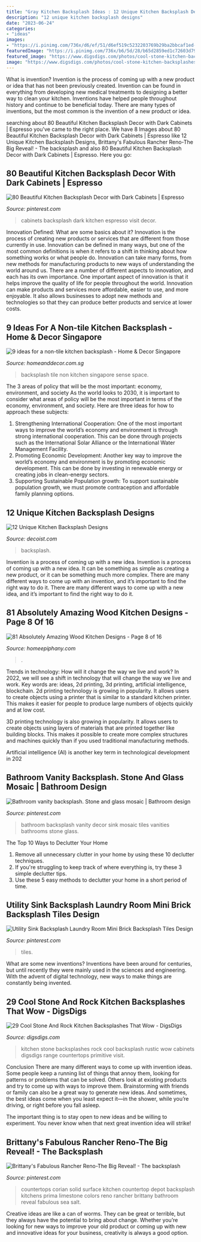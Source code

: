 ```yaml
---
title: "Gray Kitchen Backsplash Ideas : 12 Unique Kitchen Backsplash Designs"
description: "12 unique kitchen backsplash designs"
date: "2023-06-24"
categories:
- "ideas"
images:
- "https://i.pinimg.com/736x/d6/ef/51/d6ef519c5232203769b29ba2bbcaf1ed--vanity-backsplash-bathroom-vanities.jpg"
featuredImage: "https://i.pinimg.com/736x/b6/5d/28/b65d2859ed1c72603d79e28dbb4cba1c.jpg"
featured_image: "https://www.digsdigs.com/photos/cool-stone-kitchen-backsplashes-that-wow-10.jpg"
image: "https://www.digsdigs.com/photos/cool-stone-kitchen-backsplashes-that-wow-10.jpg"
---
```



What is invention?
Invention is the process of coming up with a new product or idea that has not been previously created. Invention can be found in everything from developing new medical treatments to designing a better way to clean your kitchen. Inventions have helped people throughout history and continue to be beneficial today. There are many types of inventions, but the most common is the invention of a new product or idea.

	

		
searching about 80 Beautiful Kitchen Backsplash Decor with Dark Cabinets | Espresso you've came to the right place. We have 8 Images about 80 Beautiful Kitchen Backsplash Decor with Dark Cabinets | Espresso like 12 Unique Kitchen Backsplash Designs, Brittany&#039;s Fabulous Rancher Reno-The Big Reveal! - The backsplash and also 80 Beautiful Kitchen Backsplash Decor with Dark Cabinets | Espresso. Here you go:
		
    
## 80 Beautiful Kitchen Backsplash Decor With Dark Cabinets | Espresso

<img loading=lazy src="https://i.pinimg.com/736x/a8/c3/10/a8c3109e0de5d6187cd43617c5e05bf3.jpg" onerror="this.onerror=null;this.src='https://tse4.mm.bing.net/th?id=OIP.vfmGsHtwvmoc49SQbjXYYAHaJ3&amp;pid=15.1';" alt="80 Beautiful Kitchen Backsplash Decor with Dark Cabinets | Espresso">

_Source: pinterest.com_

>cabinets backsplash dark kitchen espresso visit decor. 

	

Innovation Defined: What are some basics about it?
Innovation is the process of creating new products or services that are different from those currently in use. Innovation can be defined in many ways, but one of the most common definitions is when it refers to a shift in thinking about how something works or what people do. Innovation can take many forms, from new methods for manufacturing products to new ways of understanding the world around us. There are a number of different aspects to innovation, and each has its own importance.
One important aspect of innovation is that it helps improve the quality of life for people throughout the world. Innovation can make products and services more affordable, easier to use, and more enjoyable. It also allows businesses to adopt new methods and technologies so that they can produce better products and service at lower costs.

    
## 9 Ideas For A Non-tile Kitchen Backsplash - Home &amp; Decor Singapore

<img loading=lazy src="https://media.homeanddecor.com.sg/public/2018/03/85675-non-tile_backsplash_space_sense_2.jpg" onerror="this.onerror=null;this.src='https://tse4.mm.bing.net/th?id=OIP.joiz7ntHBdMf6R7Epy-H7QHaLG&amp;pid=15.1';" alt="9 ideas for a non-tile kitchen backsplash - Home &amp; Decor Singapore">

_Source: homeanddecor.com.sg_

>backsplash tile non kitchen singapore sense space. 

	

The 3 areas of policy that will be the most important: economy, environment, and society
As the world looks to 2030, it is important to consider what areas of policy will be the most important in terms of the economy, environment, and society. Here are three ideas for how to approach these subjects: 
1. Strengthening International Cooperation: One of the most important ways to improve the world’s economy and environment is through strong international cooperation. This can be done through projects such as the International Solar Alliance or the International Water Management Facility. 
2. Promoting Economic Development: Another key way to improve the world’s economy and environment is by promoting economic development. This can be done by investing in renewable energy or creating jobs in clean-energy sectors. 
3. Supporting Sustainable Population growth: To support sustainable population growth, we must promote contraception and affordable family planning options.

    
## 12 Unique Kitchen Backsplash Designs

<img loading=lazy src="https://cdn.decoist.com/wp-content/uploads/2012/04/metalic-kitchen-backsplash-design-ideas.jpg" onerror="this.onerror=null;this.src='https://tse3.mm.bing.net/th?id=OIP.suGBh4Y6CeQG9PwyKHEgQAHaJ4&amp;pid=15.1';" alt="12 Unique Kitchen Backsplash Designs">

_Source: decoist.com_

>backsplash. 

	

Invention is a process of coming up with a new idea.
Invention is a process of coming up with a new idea. It can be something as simple as creating a new product, or it can be something much more complex. There are many different ways to come up with an invention, and it’s important to find the right way to do it. There are many different ways to come up with a new idea, and it’s important to find the right way to do it.

    
## 81 Absolutely Amazing Wood Kitchen Designs - Page 8 Of 16

<img loading=lazy src="https://homeepiphany.com/wp-content/uploads/2015/08/81-Absolutely-Amazing-Wood-Kitchen-Designs-39.jpg" onerror="this.onerror=null;this.src='https://tse3.mm.bing.net/th?id=OIP.sSR58Eb1f-nFFGoazBVCfgHaE0&amp;pid=15.1';" alt="81 Absolutely Amazing Wood Kitchen Designs - Page 8 of 16">

_Source: homeepiphany.com_

>. 

	

Trends in technology: How will it change the way we live and work?
In 2022, we will see a shift in technology that will change the way we live and work. Key words are: ideas, 2d printing, 3d printing, artificial intelligence, blockchain. 
2d printing technology is growing in popularity. It allows users to create objects using a printer that is similar to a standard kitchen printer. This makes it easier for people to produce large numbers of objects quickly and at low cost. 

3D printing technology is also growing in popularity. It allows users to create objects using layers of materials that are printed together like building blocks. This makes it possible to create more complex structures and machines quickly than if you used traditional manufacturing methods. 

Artificial intelligence (AI) is another key term in technological development in 202
    
## Bathroom Vanity Backsplash. Stone And Glass Mosaic | Bathroom Design

<img loading=lazy src="https://i.pinimg.com/736x/d6/ef/51/d6ef519c5232203769b29ba2bbcaf1ed--vanity-backsplash-bathroom-vanities.jpg" onerror="this.onerror=null;this.src='https://tse2.mm.bing.net/th?id=OIP.PsW4u8Ard9WWH-67HYjiFAHaJ3&amp;pid=15.1';" alt="Bathroom vanity backsplash. Stone and glass mosaic | Bathroom design">

_Source: pinterest.com_

>bathroom backsplash vanity decor sink mosaic tiles vanities bathrooms stone glass. 

	

The Top 10 Ways to Declutter Your Home
1. Remove all unnecessary clutter in your home by using these 10 declutter techniques.
2. If you're struggling to keep track of where everything is, try these 3 simple declutter tips.
3. Use these 5 easy methods to declutter your home in a short period of time.

    
## Utility Sink Backsplash Laundry Room Mini Brick Backsplash Tiles Design

<img loading=lazy src="https://i.pinimg.com/736x/b6/5d/28/b65d2859ed1c72603d79e28dbb4cba1c.jpg" onerror="this.onerror=null;this.src='https://tse3.mm.bing.net/th?id=OIP.R4UaYMmw_5J1zy3eky-2VgHaLH&amp;pid=15.1';" alt="Utility Sink Backsplash Laundry Room Mini Brick Backsplash Tiles Design">

_Source: pinterest.com_

>tiles. 

	

What are some new inventions?
Inventions have been around for centuries, but until recently they were mainly used in the sciences and engineering. With the advent of digital technology, new ways to make things are constantly being invented.

    
## 29 Cool Stone And Rock Kitchen Backsplashes That Wow - DigsDigs

<img loading=lazy src="https://www.digsdigs.com/photos/cool-stone-kitchen-backsplashes-that-wow-10.jpg" onerror="this.onerror=null;this.src='https://tse4.mm.bing.net/th?id=OIP.Pb0b06aNjcysaU_YkI8zAQAAAA&amp;pid=15.1';" alt="29 Cool Stone And Rock Kitchen Backsplashes That Wow - DigsDigs">

_Source: digsdigs.com_

>kitchen stone backsplashes rock cool backsplash rustic wow cabinets digsdigs range countertops primitive visit. 

	

Conclusion
There are many different ways to come up with invention ideas. Some people keep a running list of things that annoy them, looking for patterns or problems that can be solved. Others look at existing products and try to come up with ways to improve them.
 Brainstorming with friends or family can also be a great way to generate new ideas. And sometimes, the best ideas come when you least expect it—in the shower, while you’re driving, or right before you fall asleep.

The important thing is to stay open to new ideas and be willing to experiment. You never know when that next great invention idea will strike!

    
## Brittany&#039;s Fabulous Rancher Reno-The Big Reveal! - The Backsplash

<img loading=lazy src="https://i.pinimg.com/736x/2b/19/78/2b1978f7a40f9f497f20e5097300988e--countertops-home-depot.jpg" onerror="this.onerror=null;this.src='https://tse4.mm.bing.net/th?id=OIP.BwxYLtqV-79xh8lBqxe3TAHaJ3&amp;pid=15.1';" alt="Brittany&#039;s Fabulous Rancher Reno-The Big Reveal! - The backsplash">

_Source: pinterest.com_

>countertops corian solid surface kitchen countertop depot backsplash kitchens prima limestone colors reno rancher brittany bathroom reveal fabulous sea salt. 

	

Creative ideas are like a can of worms. They can be great or terrible, but they always have the potential to bring about change. Whether you’re looking for new ways to improve your old product or coming up with new and innovative ideas for your business, creativity is always a good option.


